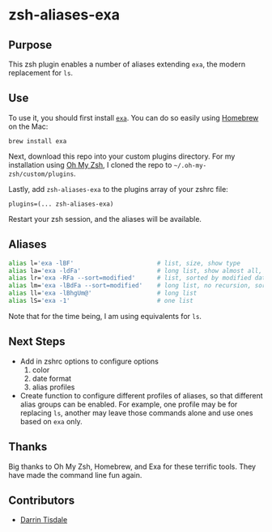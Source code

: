 # zsh-aliases-exa

## Purpose

This zsh plugin enables a number of aliases extending `exa`, the modern replacement for `ls`. 

## Use

To use it, you should first install [`exa`](https://the.exa.website). You can do so easily using [Homebrew](https://brew.sh) on the Mac:
```
brew install exa
```
Next, download this repo into your custom plugins directory. For my installation using [Oh My Zsh](https://ohmyz.sh/), I cloned the repo to `~/.oh-my-zsh/custom/plugins`.

Lastly, add `zsh-aliases-exa` to the plugins array of your zshrc file:
```
plugins=(... zsh-aliases-exa)
```

Restart your zsh session, and the aliases will be available.

## Aliases

```bash
alias l='exa -lBF'                       # list, size, show type
alias la='exa -ldFa'                     # long list, show almost all, show type and hidden
alias lr='exa -RFa --sort=modified'      # list, sorted by modified date, recursive, show type and hidden
alias lm='exa -lBdFa --sort=modified'    # long list, no recursion, sorted by modified date, show type and hidden
alias ll='exa -lBhgUm@'                  # long list
alias lS='exa -1'                        # one list
```
Note that for the time being, I am using equivalents for `ls`.

## Next Steps

* Add in zshrc options to configure options
  1. color
  2. date format
  3. alias profiles
* Create function to configure different profiles of aliases, so that different alias groups can be enabled. For example, one profile may be for replacing `ls`, another may leave those commands alone and use ones based on `exa` only. 

## Thanks

Big thanks to Oh My Zsh, Homebrew, and Exa for these terrific tools. They have made the command line fun again.

## Contributors

- [Darrin Tisdale](https://github.com/darrintisdale)
